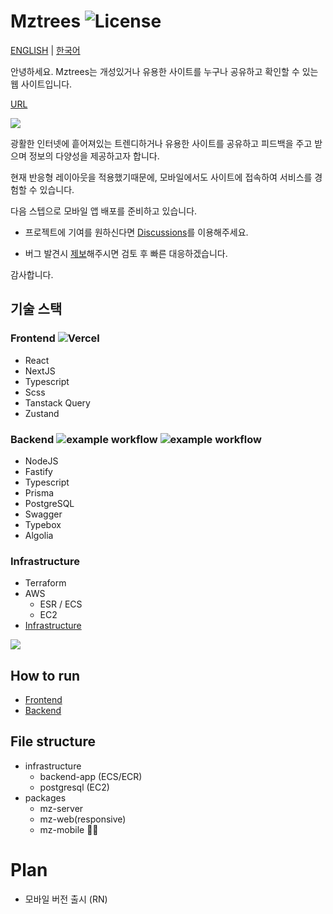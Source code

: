 # Mztrees ![License](https://img.shields.io/badge/license-MIT-blue)

[ENGLISH](/README.md) | [한국어](/README-ko.md)

안녕하세요. Mztrees는 개성있거나 유용한 사이트를 누구나 공유하고 확인할 수 있는 웹 사이트입니다.

[URL](https://www.mztrees.com)

![](https://img.mztrees.com/og-image.png)

광활한 인터넷에 흩어져있는 트렌디하거나 유용한 사이트를 공유하고 피드백을 주고 받으며 정보의 다양성을 제공하고자 합니다.

현재 반응형 레이아웃을 적용했기때문에, 모바일에서도 사이트에 접속하여 서비스를 경험할 수 있습니다.

다음 스텝으로 모바일 앱 배포를 준비하고 있습니다.

- 프로젝트에 기여를 원하신다면 [Discussions](https://github.com/shseok/mztrees/discussions/categories/announcements)를 이용해주세요.

- 버그 발견시 [제보](https://github.com/shseok/mztrees/issues)해주시면 검토 후 빠른 대응하겠습니다.

감사합니다.

## 기술 스택

### Frontend ![Vercel](https://therealsujitk-vercel-badge.vercel.app/?app=mz-tau)

- React
- NextJS
- Typescript
- Scss
- Tanstack Query
- Zustand

### Backend ![example workflow](https://github.com/shseok/mztrees/actions/workflows/deploy.yml/badge.svg) ![example workflow](https://github.com/shseok/mztrees/actions/workflows/deploy-worker.yml/badge.svg)

- NodeJS
- Fastify
- Typescript
- Prisma
- PostgreSQL
- Swagger
- Typebox
- Algolia

### Infrastructure

- Terraform
- AWS
  - ESR / ECS
  - EC2
- [Infrastructure](infrastructure/README.md)

![](https://img.mztrees.com/infra-architecture.png)

## How to run

- [Frontend](packages/mz-client/README-ko.md)
- [Backend](packages/mz-server/README-ko.md)

## File structure

- infrastructure
  - backend-app (ECS/ECR)
  - postgresql (EC2)
- packages
  - mz-server
  - mz-web(responsive)
  - mz-mobile 🏃‍♀️

# Plan

- 모바일 버전 출시 (RN)
